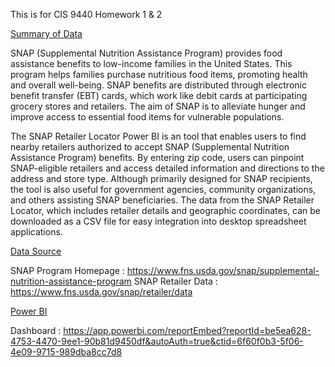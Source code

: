 This is for CIS 9440 Homework 1 & 2


<u>Summary of Data</u>

SNAP (Supplemental Nutrition Assistance Program) provides food assistance benefits to low-income families in the United States. This program helps families purchase nutritious food items, promoting health and overall well-being. SNAP benefits are distributed through electronic benefit transfer (EBT) cards, which work like debit cards at participating grocery stores and retailers. The aim of SNAP is to alleviate hunger and improve access to essential food items for vulnerable populations.

The SNAP Retailer Locator Power BI is an tool that enables users to find nearby retailers authorized to accept SNAP (Supplemental Nutrition Assistance Program) benefits. By entering zip code, users can pinpoint SNAP-eligible retailers and access detailed information and directions to the address and store type. Although primarily designed for SNAP recipients, the tool is also useful for government agencies, community organizations, and others assisting SNAP beneficiaries. The data from the SNAP Retailer Locator, which includes retailer details and geographic coordinates, can be downloaded as a CSV file for easy integration into desktop spreadsheet applications.


<u>Data Source</u>

SNAP Program Homepage : https://www.fns.usda.gov/snap/supplemental-nutrition-assistance-program
SNAP Retailer Data : https://www.fns.usda.gov/snap/retailer/data


<u>Power BI</u>

Dashboard : https://app.powerbi.com/reportEmbed?reportId=be5ea628-4753-4470-9ee1-90b81d9450df&autoAuth=true&ctid=6f60f0b3-5f06-4e09-9715-989dba8cc7d8